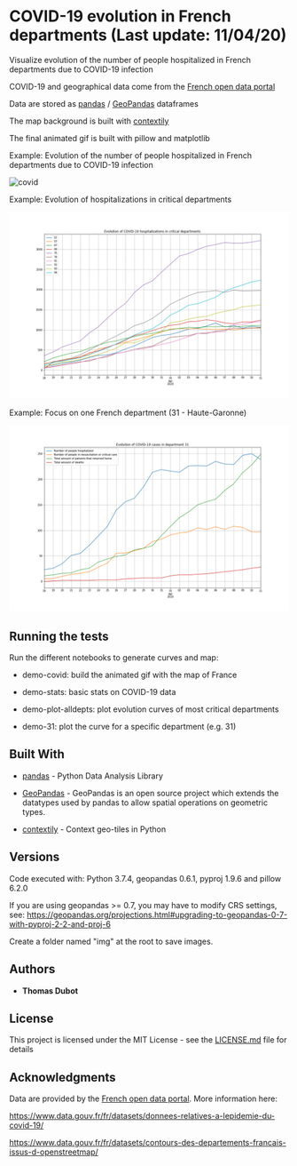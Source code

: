 # COVID-19 evolution in French departments (Last update: 11/04/20)

Visualize evolution of the number of people hospitalized in French departments due to COVID-19 infection

COVID-19 and geographical data come from the [French open data portal](https://www.data.gouv.fr/fr/)

Data are stored as [pandas](https://pandas.pydata.org/) / [GeoPandas](http://geopandas.org/) dataframes

The map background is built with [contextily](https://github.com/darribas/contextily)

The final animated gif is built with pillow and matplotlib




Example: Evolution of the number of people hospitalized in French departments due to COVID-19 infection

![covid](covid-20200411.gif)

Example: Evolution of hospitalizations in critical departments

![topdeps](top10-20200411.png)

Example: Focus on one French department (31 - Haute-Garonne)

![hg](31-20200411.png)




## Running the tests

Run the different notebooks to generate curves and map:

* demo-covid: build the animated gif with the map of France

* demo-stats: basic stats on COVID-19 data

* demo-plot-alldepts: plot evolution curves of most critical departments

* demo-31: plot the curve for a specific department (e.g. 31)



## Built With

* [pandas](https://pandas.pydata.org/) - Python Data Analysis Library

* [GeoPandas](http://geopandas.org/) - GeoPandas is an open source project which extends the datatypes used by pandas to allow spatial operations on geometric types. 

* [contextily](https://github.com/darribas/contextily) - Context geo-tiles in Python


## Versions

Code executed with: Python 3.7.4, geopandas 0.6.1, pyproj 1.9.6 and pillow 6.2.0

If you are using geopandas >= 0.7, you may have to modify CRS settings, see: https://geopandas.org/projections.html#upgrading-to-geopandas-0-7-with-pyproj-2-2-and-proj-6

Create a folder named "img" at the root to save images.


## Authors

* **Thomas Dubot** 

## License

This project is licensed under the MIT License - see the [LICENSE.md](LICENSE.md) file for details


## Acknowledgments

Data are provided by the [French open data portal](https://www.data.gouv.fr/fr/). More information here:

https://www.data.gouv.fr/fr/datasets/donnees-relatives-a-lepidemie-du-covid-19/

https://www.data.gouv.fr/fr/datasets/contours-des-departements-francais-issus-d-openstreetmap/